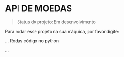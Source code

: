 <h1>API DE MOEDAS</h1>

>Status do projeto: Em desenvolvimento

Para rodar esse projeto na sua máquica, por favor digite:

...
Rodas código no python

...
